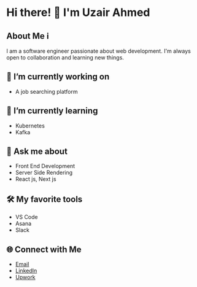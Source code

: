 # Hi there! 👋 I'm Uzair Ahmed

## About Me ℹ️

I am a software engineer passionate about web development. I'm always open to collaboration and learning new things.

## 🔭 I’m currently working on

- A job searching platform

## 🌱 I’m currently learning

- Kubernetes
- Kafka

## 💬 Ask me about

- Front End Development
- Server Side Rendering
- React js, Next js

<!-- ## 📈 GitHub Stats

![Your GitHub stats](https://github-readme-stats.vercel.app/api?username=yourusername&show_icons=true&theme=radical)

## 🌟 Top Languages

![Top Languages](https://github-readme-stats.vercel.app/api/top-langs/?username=yourusername&layout=compact) -->

## 🛠️ My favorite tools

- VS Code
- Asana
- Slack

## 🌐 Connect with Me

- [Email](uzairahmed1091@gmail.com)
- [LinkedIn](https://www.linkedin.com/in/uzair-ahmed-1091/)
- [Upwork](https://www.upwork.com/freelancers/~0172b3413955520d84)
